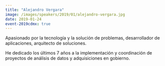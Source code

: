 ```yaml
---
title: "Alejandro Vergara"
image: /images/speakers/2019/01/alejandro-vergara.jpg
date: 2019-01-24
event-2019cdmx: true
---
```


Apasionado por la tecnología y la solución de problemas, desarrollador de aplicaciones, arquitecto de soluciones.

He dedicado los últimos 7 años a la implementación y coordinación de proyectos de análisis de datos y adquisiciones en gobierno.